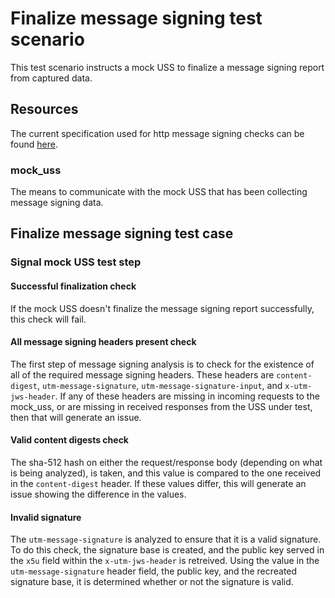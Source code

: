 # Finalize message signing test scenario

This test scenario instructs a mock USS to finalize a message signing report from captured data.

## Resources
The current specification used for http message signing checks can be found [here](https://datatracker.ietf.org/doc/html/draft-ietf-httpbis-message-signatures-11).

### mock_uss

The means to communicate with the mock USS that has been collecting message signing data.

## Finalize message signing test case

### Signal mock USS test step

#### Successful finalization check

If the mock USS doesn't finalize the message signing report successfully, this check will fail.

#### All message signing headers present check

The first step of message signing analysis is to check for the existence of all of the required message signing headers. These headers are `content-digest`, `utm-message-signature`, `utm-message-signature-input`, and `x-utm-jws-header`. If any of these headers are missing in incoming requests to the mock_uss, or are missing in received responses from the USS under test, then that will generate an issue.

#### Valid content digests check

The sha-512 hash on either the request/response body (depending on what is being analyzed), is taken, and this value is compared to the one received in the `content-digest` header. If these values differ, this will generate an issue showing the difference in the values. 

#### Invalid signature

The `utm-message-signature` is analyzed to ensure that it is a valid signature. To do this check, the signature base is created, and the public key served in the `x5u` field within the `x-utm-jws-header` is retreived. Using the value in the `utm-message-signature` header field, the public key, and the recreated signature base, it is determined whether or not the signature is valid.